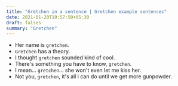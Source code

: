 ```yaml
---
title: "Gretchen in a sentence | Gretchen example sentences"
date: 2021-01-20T19:57:50+05:30
draft: falses
summary: "Gretchen"
---
```

- Her name is `gretchen`.
- `Gretchen` has a theory.
- I thought `gretchen` sounded kind of cool.
- There's something you have to know, `gretchen`.
- I mean... `gretchen`... she won't even let me kiss her.
- Not you, `gretchen`, it's all i can do until we get more gunpowder.
                 
